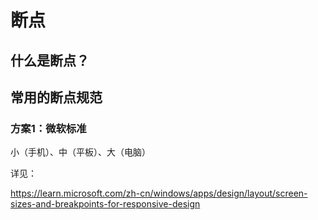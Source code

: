 # 断点

## 什么是断点？

## 常用的断点规范

### 方案1：微软标准

小（手机）、中（平板）、大（电脑）

详见：

https://learn.microsoft.com/zh-cn/windows/apps/design/layout/screen-sizes-and-breakpoints-for-responsive-design
